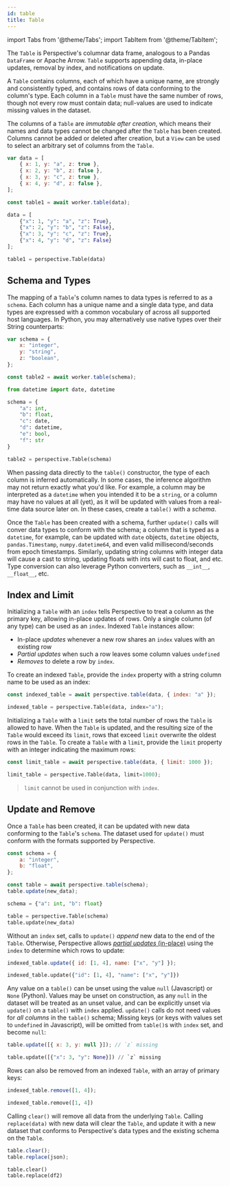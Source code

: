 ```yaml
---
id: table
title: Table
---
```


import Tabs from '@theme/Tabs'; import TabItem from '@theme/TabItem';

The `Table` is Perspective's columnar data frame, analogous to a Pandas
`DataFrame` or Apache Arrow. `Table` supports appending data, in-place updates,
removal by index, and notifications on update.

A `Table` contains columns, each of which have a unique name, are strongly and
consistently typed, and contains rows of data conforming to the column's type.
Each column in a `Table` must have the same number of rows, though not every row
must contain data; null-values are used to indicate missing values in the
dataset.

The columns of a `Table` are _immutable after creation_, which means their names
and data types cannot be changed after the `Table` has been created. Columns
cannot be added or deleted after creation, but a `View` can be used to select an
arbitrary set of columns from the `Table`.

<Tabs>
<TabItem value="js" label="JavaScript">

```javascript
var data = [
    { x: 1, y: "a", z: true },
    { x: 2, y: "b", z: false },
    { x: 3, y: "c", z: true },
    { x: 4, y: "d", z: false },
];

const table1 = await worker.table(data);
```

</TabItem>
<TabItem value="python" label="Python">

```python
data = [
    {"x": 1, "y": "a", "z": True},
    {"x": 2, "y": "b", "z": False},
    {"x": 3, "y": "c", "z": True},
    {"x": 4, "y": "d", "z": False}
];

table1 = perspective.Table(data)
```

</TabItem>
</Tabs>

## Schema and Types

The mapping of a `Table`'s column names to data types is referred to as a
`schema`. Each column has a unique name and a single data type, and data types
are expressed with a common vocabulary of across all supported host languages.
In Python, you may alternatively use native types over their String
counterparts:

<Tabs>
<TabItem value="js" label="JavaScript">

```javascript
var schema = {
    x: "integer",
    y: "string",
    z: "boolean",
};

const table2 = await worker.table(schema);
```

</TabItem>
<TabItem value="python" label="Python">

```python
from datetime import date, datetime

schema = {
    "a": int,
    "b": float,
    "c": date,
    "d": datetime,
    "e": bool,
    "f": str
}

table2 = perspective.Table(schema)
```

</TabItem>
</Tabs>

When passing data directly to the `table()` constructor, the type of each column
is inferred automatically. In some cases, the inference algorithm may not return
exactly what you'd like. For example, a column may be interpreted as a
`datetime` when you intended it to be a `string`, or a column may have no values
at all (yet), as it will be updated with values from a real-time data source
later on. In these cases, create a `table()` with a _schema_.

Once the `Table` has been created with a schema, further `update()` calls will
conver data types to conform with the schema; a column that is typed as a
`datetime`, for example, can be updated with `date` objects, `datetime` objects,
`pandas.Timestamp`, `numpy.datetime64`, and even valid millisecond/seconds from
epoch timestamps. Similarly, updating string columns with integer data will
cause a cast to string, updating floats with ints will cast to float, and etc.
Type conversion can also leverage Python converters, such as `__int__`,
`__float__`, etc.

## Index and Limit

Initializing a `Table` with an `index` tells Perspective to treat a column as
the primary key, allowing in-place updates of rows. Only a single column (of any
type) can be used as an `index`. Indexed `Table` instances allow:

-   In-place _updates_ whenever a new row shares an `index` values with an
    existing row
-   _Partial updates_ when such a row leaves some column values `undefined`
-   _Removes_ to delete a row by `index`.

To create an indexed `Table`, provide the `index` property with a string column
name to be used as an index:

<Tabs>
<TabItem value="js" label="JavaScript">

```javascript
const indexed_table = await perspective.table(data, { index: "a" });
```

</TabItem>
<TabItem value="python" label="Python">

```python
indexed_table = perspective.Table(data, index="a");
```

</TabItem>
</Tabs>

Initializing a `Table` with a `limit` sets the total number of rows the `Table`
is allowed to have. When the `Table` is updated, and the resulting size of the
`Table` would exceed its `limit`, rows that exceed `limit` overwrite the oldest
rows in the `Table`. To create a `Table` with a `limit`, provide the `limit`
property with an integer indicating the maximum rows:

<Tabs>
<TabItem value="js" label="JavaScript">

```javascript
const limit_table = await perspective.table(data, { limit: 1000 });
```

</TabItem>
<TabItem value="python" label="Python">

```python
limit_table = perspective.Table(data, limit=1000);
```

</TabItem>
</Tabs>

> `limit` cannot be used in conjunction with `index`.

## Update and Remove

Once a `Table` has been created, it can be updated with new data conforming to
the `Table`'s `schema`. The dataset used for `update()` must conform with the
formats supported by Perspective.

<Tabs>
<TabItem value="js" label="JavaScript">

```javascript
const schema = {
    a: "integer",
    b: "float",
};

const table = await perspective.table(schema);
table.update(new_data);
```

</TabItem>
<TabItem value="python" label="Python">

```python
schema = {"a": int, "b": float}

table = perspective.Table(schema)
table.update(new_data)
```

</TabItem>
</Tabs>

Without an `index` set, calls to `update()` _append_ new data to the end of the
`Table`. Otherwise, Perspective allows
[_partial updates_ (in-place)](#index-and-limit) using the `index` to determine
which rows to update:

<Tabs>
<TabItem value="js" label="JavaScript">

```javascript
indexed_table.update({ id: [1, 4], name: ["x", "y"] });
```

</TabItem>
<TabItem value="python" label="Python">

```python
indexed_table.update({"id": [1, 4], "name": ["x", "y"]})
```

</TabItem>
</Tabs>

Any value on a `table()` can be unset using the value `null` (Javascript) or
`None` (Python). Values may be unset on construction, as any `null` in the
dataset will be treated as an unset value, and can be explicitly unset via
`update()` on a `table()` with `index` applied. `update()` calls do not need
values for _all columns_ in the `table()` schema; Missing keys (or keys with
values set to `undefined` in Javascript), will be omitted from `table()`s with
`index` set, and become `null`:

<Tabs>
<TabItem value="js" label="JavaScript">

```javascript
table.update([{ x: 3, y: null }]); // `z` missing
```

</TabItem>
<TabItem value="python" label="Python">

```python
table.update([{"x": 3, "y": None}]) // `z` missing
```

</TabItem>
</Tabs>

Rows can also be removed from an indexed `Table`, with an array of primary keys:

<Tabs>
<TabItem value="js" label="JavaScript">

```javascript
indexed_table.remove([1, 4]);
```

</TabItem>
<TabItem value="python" label="Python">

```python
indexed_table.remove([1, 4])
```

</TabItem>
</Tabs>

Calling `clear()` will remove all data from the underlying `Table`. Calling
`replace(data)` with new data will clear the `Table`, and update it with a new
dataset that conforms to Perspective's data types and the existing schema on the
`Table`.

<Tabs>
<TabItem value="js" label="JavaScript">

```javascript
table.clear();
table.replace(json);
```

</TabItem>
<TabItem value="python" label="Python">

```python
table.clear()
table.replace(df2)
```

</TabItem>
</Tabs>
